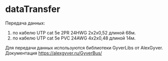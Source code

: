# dataTransfer
 Передача данных:  
1) по кабелю UTP cat 5e 2PR 24HWG 2x2x0,52 длиной 68м.
2) по кабелю UTP cat 5e PVC 24AWG 4x2x0,48 длиной 14м.

 Для передачи данных используются библиотеки GyverLibs от AlexGyver.
Документация https://alexgyver.ru/GyverBus/
